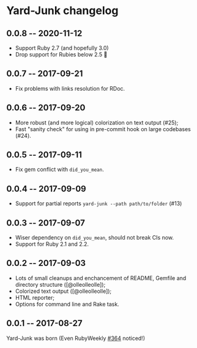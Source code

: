 # Yard-Junk changelog

## 0.0.8 -- 2020-11-12

* Support Ruby 2.7 (and hopefully 3.0)
* Drop support for Rubies below 2.5 :shrug:

## 0.0.7 -- 2017-09-21

* Fix problems with links resolution for RDoc.

## 0.0.6 -- 2017-09-20

* More robust (and more logical) colorization on text output (#25);
* Fast "sanity check" for using in pre-commit hook on large codebases (#24).

## 0.0.5 -- 2017-09-11

* Fix gem conflict with `did_you_mean`.

## 0.0.4 -- 2017-09-09

* Support for partial reports `yard-junk --path path/to/folder` (#13)

## 0.0.3 -- 2017-09-07

* Wiser dependency on `did_you_mean`, should not break CIs now.
* Support for Ruby 2.1 and 2.2.

## 0.0.2 -- 2017-09-03

* Lots of small cleanups and enchancement of README, Gemfile and directory structure ([@olleolleolle]);
* Colorized text output ([@olleolleolle]);
* HTML reporter;
* Options for command line and Rake task.

## 0.0.1 -- 2017-08-27

Yard-Junk was born (Even RubyWeekly [#364](http://rubyweekly.com/issues/364) noticed!)
